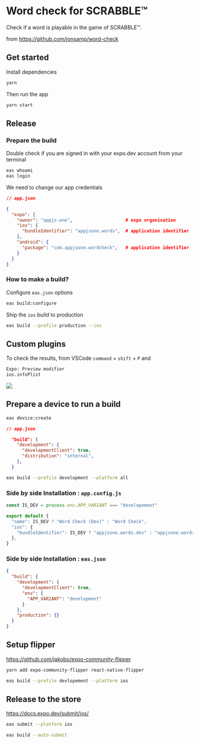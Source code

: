 # Word check for SCRABBLE™️

Check if a word is playable in the game of SCRABBLE™️.

from https://github.com/jonsamp/word-check

## Get started

Install dependencies

```bash
yarn
```

Then run the app

```bash
yarn start
```

## Release

### Prepare the build

Double check if you are signed in with your expo.dev account from your terminal

```bash
eas whoami
eas login
```

We need to change our app credentials

```json
// app.json

{
  "expo": {
    "owner": "appjs-one",                    # expo organisation
    "ios": {
      "bundleIdentifier": "appjsone.words",  # application identifier
    },
    "android": {
      "package": "com.appjsone.wordcheck",   # application identifier
    }
  }
}
```

### How to make a build?

Configure `eas.json` options

```bash
eas build:configure
```

Ship the `ios` build to production

```bash
eas build --profile production --ios
```

## Custom plugins

To check the results, from VSCode `command` + `shift` + `P` and

```bash
Expo: Preview modifier
ios.infoPlist
```

![](./infoPlist-preview.gif)

## Prepare a device to run a build

```bash
eas device:create
```

```json
// app.json

  "build": {
    "development": {
      "developmentClient": true,
      "distribution": "internal",
    },
  }
```

```bash
eas build --profile development --platform all
```

### Side by side Installation : `app.config.js`

```js
const IS_DEV = process.enc.APP_VARIANT === "developement"

export default {
  "name": IS_DEV ? "Word Check (Dev)" : "Word Check",
  "ios": {
    "bundleIdentifier": IS_DEV ? "appjsone.words.dev" : "appjsone.words",
  },
}

```

### Side by side Installation : `eas.json`

```json
{
  "build": {
    "development": {
      "developmentClient": true,
      "env": {
        "APP_VARIANT": "development"
      }
    },
    "production": {}
  }
}
```

## Setup flipper

https://github.com/jakobo/expo-community-flipper

```bash
yarn add expo-community-flipper react-native-flipper
```

```bash
eas build --profile devlopement --platform ios
```

## Release to the store

https://docs.expo.dev/submit/ios/

```bash
eas submit --platform ios
```

```bash
eas build --auto-submit
```
